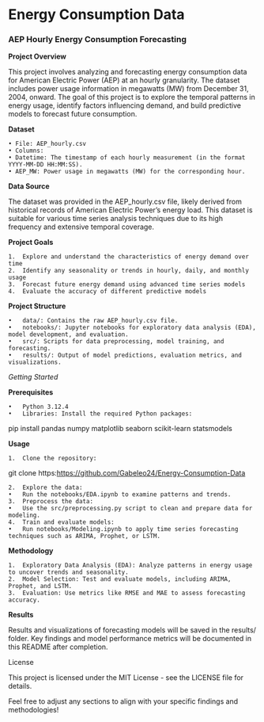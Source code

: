 # Energy Consumption Data
### AEP Hourly Energy Consumption Forecasting

**Project Overview**

This project involves analyzing and forecasting energy consumption data for American Electric Power (AEP) at an hourly granularity. The dataset includes power usage information in megawatts (MW) from December 31, 2004, onward. The goal of this project is to explore the temporal patterns in energy usage, identify factors influencing demand, and build predictive models to forecast future consumption.

**Dataset**

	• File: AEP_hourly.csv
	• Columns:
	• Datetime: The timestamp of each hourly measurement (in the format YYYY-MM-DD HH:MM:SS).
	• AEP_MW: Power usage in megawatts (MW) for the corresponding hour.

**Data Source**

The dataset was provided in the AEP_hourly.csv file, likely derived from historical records of American Electric Power’s energy load. This dataset is suitable for various time series analysis techniques due to its high frequency and extensive temporal coverage.

**Project Goals**

	1.	Explore and understand the characteristics of energy demand over time
	2.	Identify any seasonality or trends in hourly, daily, and monthly usage
	3.	Forecast future energy demand using advanced time series models
	4.	Evaluate the accuracy of different predictive models

**Project Structure**

	•	data/: Contains the raw AEP_hourly.csv file.
	•	notebooks/: Jupyter notebooks for exploratory data analysis (EDA), model development, and evaluation.
	•	src/: Scripts for data preprocessing, model training, and forecasting.
	•	results/: Output of model predictions, evaluation metrics, and visualizations.

_Getting Started_

**Prerequisites**

	•	Python 3.12.4
	•	Libraries: Install the required Python packages:

pip install pandas numpy matplotlib seaborn scikit-learn statsmodels



**Usage**

	1.	Clone the repository:

git clone https:https://github.com/Gabeleo24/Energy-Consumption-Data


	2.	Explore the data:
	•	Run the notebooks/EDA.ipynb to examine patterns and trends.
	3.	Preprocess the data:
	•	Use the src/preprocessing.py script to clean and prepare data for modeling.
	4.	Train and evaluate models:
	•	Run notebooks/Modeling.ipynb to apply time series forecasting techniques such as ARIMA, Prophet, or LSTM.

**Methodology**

	1.	Exploratory Data Analysis (EDA): Analyze patterns in energy usage to uncover trends and seasonality.
	2.	Model Selection: Test and evaluate models, including ARIMA, Prophet, and LSTM.
	3.	Evaluation: Use metrics like RMSE and MAE to assess forecasting accuracy.

**Results**

Results and visualizations of forecasting models will be saved in the results/ folder. Key findings and model performance metrics will be documented in this README after completion.

License

This project is licensed under the MIT License - see the LICENSE file for details.

Feel free to adjust any sections to align with your specific findings and methodologies!

